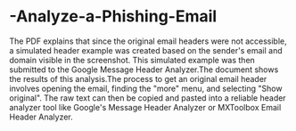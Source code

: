 # -Analyze-a-Phishing-Email
The PDF explains that since the original email headers were not accessible, a simulated header example was created based on the sender's email and domain visible in the screenshot. This simulated example was then submitted to the Google Message Header Analyzer.The document shows the results of this analysis.The process to get an original email header involves opening the email, finding the "more" menu, and selecting "Show original". The raw text can then be copied and pasted into a reliable header analyzer tool like Google's Message Header Analyzer or MXToolbox Email Header Analyzer.
